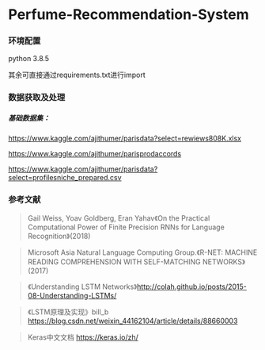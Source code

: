 # Perfume-Recommendation-System

### 环境配置

python 3.8.5

其余可直接通过requirements.txt进行import

### 数据获取及处理

##### **基础数据集：**

https://www.kaggle.com/ajithumer/parisdata?select=rewiews808K.xlsx

https://www.kaggle.com/ajithumer/parisprodaccords

https://www.kaggle.com/ajithumer/parisdata?select=profilesniche_prepared.csv

### 参考文献

> Gail Weiss, Yoav Goldberg, Eran Yahav《On the Practical Computational Power of Finite Precision RNNs for Language Recognition》(2018)

> Microsoft Asia Natural Language Computing Group.《R-NET: MACHINE READING COMPREHENSION WITH SELF-MATCHING NETWORKS》(2017)

> 《Understanding LSTM Networks》http://colah.github.io/posts/2015-08-Understanding-LSTMs/

> 《LSTM原理及实现》bill_b https://blog.csdn.net/weixin_44162104/article/details/88660003

> Keras中文文档 https://keras.io/zh/
